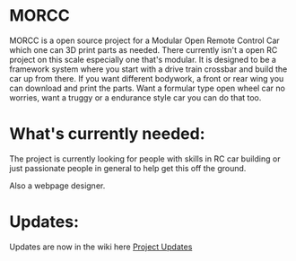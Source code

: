 # MORCC
MORCC is a open source project for a Modular Open Remote Control Car which one can 3D print parts as needed.
There currently isn't a open RC project on this scale especially one that's modular.
It is designed to be a framework system where you start with a drive train crossbar and build the car up from there.
If you want different bodywork, a front or rear wing you can download and print the parts.
Want a formular type open wheel car no worries, want a truggy or a endurance style car you can do that too.

# What's currently needed:
The project is currently looking for people with skills in RC car building or just passionate people in general to help get this off the ground.

Also a webpage designer.

# Updates:
Updates are now in the wiki here [Project Updates](Project-Updates)

